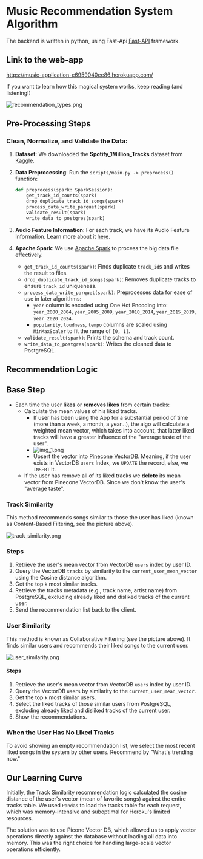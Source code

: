 # Music Recommendation System Algorithm

The backend is written in python, using Fast-Api [Fast-API](https://fastapi.tiangolo.com/) framework. 

## Link to the web-app
https://music-application-e6959040ee86.herokuapp.com/

If you want to learn how this magical system works, keep reading (and listening!)

![recommendation_types.png](https://github.com/doritlya1997/music-recommendation-system/assets/64167336/bf7a7b32-bf65-4f7e-999f-8850000cdb1f)

## Pre-Processing Steps

### Clean, Normalize, and Validate the Data:

1. **Dataset**: We downloaded the **Spotify_1Million_Tracks** dataset from [Kaggle](https://www.kaggle.com/datasets/amitanshjoshi/spotify-1million-tracks?source=post_page-----5780cabfe194--------------------------------).

2. **Data Preprocessing**: Run the `scripts/main.py -> preprocess()` function:
    ```python
    def preprocess(spark: SparkSession):
        get_track_id_counts(spark)
        drop_duplicate_track_id_songs(spark)
        process_data_write_parquet(spark)
        validate_result(spark)
        write_data_to_postgres(spark)
    ```

3. **Audio Feature Information**: For each track, we have its Audio Feature Information. Learn more about it [here](https://developer.spotify.com/documentation/web-api/reference/get-audio-features).

4. **Apache Spark**: We use [Apache Spark](https://spark.apache.org/) to process the big data file effectively.
    - `get_track_id_counts(spark)`: Finds duplicate `track_id`s and writes the result to files.
    - `drop_duplicate_track_id_songs(spark)`: Removes duplicate tracks to ensure `track_id` uniqueness.
    - `process_data_write_parquet(spark)`: Preprocesses data for ease of use in later algorithms:
        - `year` column is encoded using One Hot Encoding into: `year_2000_2004`, `year_2005_2009`, `year_2010_2014`, `year_2015_2019`, `year_2020_2024`.
        - `popularity`, `loudness`, `tempo` columns are scaled using `MinMaxScaler` to fit the range of `[0, 1]`.
    - `validate_result(spark)`: Prints the schema and track count.
    - `write_data_to_postgres(spark)`: Writes the cleaned data to PostgreSQL.

## Recommendation Logic

## Base Step
- Each time the user **likes** or **removes likes** from certain tracks:
  - Calculate the mean values of his liked tracks.
    - If user has been using the App for a substantial period of time (more than a week, a month, a year...), the algo will calculate a weighted mean vector, which takes into account, that latter liked tracks will have a greater influence of the "average taste of the user".
    - ![img_1.png](https://github.com/doritlya1997/music-recommendation-system/assets/64167336/9b580fac-857a-41f1-8d5c-1d99a0fe4be9)
    - Upsert the vector into [Pinecone VectorDB](https://docs.pinecone.io/home). Meaning, if the user exists in VectorDB `users` Index, we `UPDATE` the record, else, we `INSERT` it.
  - If the user has remove all of its liked tracks we **delete** its mean vector from Pinecone VectorDB. Since we don't know the user's "average taste".

### Track Similarity

This method recommends songs similar to those the user has liked (known as Content-Based Filtering, see the picture above).

![track_similarity.png](https://github.com/doritlya1997/music-recommendation-system/assets/64167336/7d5192cc-ca1c-4d8c-9fa8-db216afe6686)

### Steps

1. Retrieve the user's mean vector from VectorDB `users` index by user ID.
2. Query the VectorDB `tracks` by similarity to the `current_user_mean_vector` using the Cosine distance algorithm.
3. Get the top `k` most similar tracks.
4. Retrieve the tracks metadata (e.g., track name, artist name) from PostgreSQL, excluding already liked and disliked tracks of the current user.
5. Send the recommendation list back to the client.

### User Similarity

This method is known as Collaborative Filtering (see the picture above). It finds similar users and recommends their liked songs to the current user.


![user_similarity.png](https://github.com/doritlya1997/music-recommendation-system/assets/64167336/7d9a18d1-365f-4238-ba5e-354b552ee0d8)



#### Steps

1. Retrieve the user's mean vector from VectorDB `users` index by user ID.
2. Query the VectorDB `users` by similarity to the `current_user_mean_vector`.
3. Get the top `k` most similar users.
4. Select the liked tracks of those similar users from PostgreSQL, excluding already liked and disliked tracks of the current user.
5. Show the recommendations.

### When the User Has No Liked Tracks

To avoid showing an empty recommendation list, we select the most recent liked songs in the system by other users. Recommend by "What's trending now."

## Our Learning Curve

Initially, the Track Similarity recommendation logic calculated the cosine distance of the user's vector (mean of favorite songs) against the entire tracks table. We used `Pandas` to load the tracks table for each request, which was memory-intensive and suboptimal for Heroku's limited resources.

The solution was to use Picone Vector DB, which allowed us to apply vector operations directly against the database without loading all data into memory. This was the right choice for handling large-scale vector operations efficiently.
